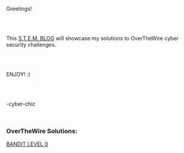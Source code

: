 <p>Greetings!</p>
<br>
<br>
<p>This <a href="https://cyber-chic.github.io/overthewiresolutions">S.T.E.M. BLOG</a> will showcase my solutions to OverTheWire cyber security challenges.</p>
<br>
<br>
<p>ENJOY! :)</p>
<br>
<br>
<p>-cyber-chic</p>
<br>
<h3>OverTheWire Solutions:</h3>
<p><a href="https://cyber-chic.github.io/overthewiresolutions/banditlevel0">BANDIT LEVEL 0</a></p>
